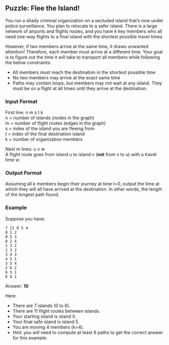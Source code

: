 ## Puzzle: Flee the Island!
You run a shady criminal organization on a secluded island that’s now under police surveillance. You plan to relocate to a safer island. There is a large network of airports and flights routes, and you have *k* key members who all need one-way flights to a final island with the shortest possible travel times.

However, if two members arrive at the same time, it draws unwanted attention! Therefore, each member must arrive at a different time. Your goal is to figure out the time it will take to transport all members while following the below constraints:
- All members must reach the destination in the shortest possible time
- No two members may arrive at the exact same time
- Paths may contain loops, but members may not wait at any island. They must be on a flight at all times until they arrive at the destination.

### Input Format
First line: n m s t k  
n = number of islands (nodes in the graph)  
m = number of flight routes (edges in the graph)  
s = index of the island you are fleeing from  
t = index of the final destination island  
k = number of organization members  

Next m lines: u v w  
A flight route goes from island u to island v (**not** from v to u) with a travel time w.
### Output Format
Assuming all *k* members begin their journey at time t=0, output the time at which they will all have arrived at the destination. In other words, the length of the longest path found.

### Example
Suppose you have:
```
7 11 0 5 4
0 1 2
0 5 3
0 2 4
1 3 2
2 3 2
3 4 3
4 5 1
3 5 4
2 6 2
6 5 1
6 4 1
```
Answer: **10**

Here:
- There are 7 islands (0 to 6).
- There are 11 flight routes between islands.
- Your starting island is island 0.
- Your final safe island is island 5.
- You are moving 4 members (k=4).
- Hint: you will need to compute at least 6 paths to get the correct answer for this example.